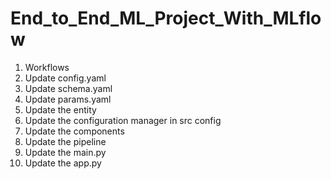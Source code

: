 # End_to_End_ML_Project_With_MLflow

1. Workflows
2. Update config.yaml
3. Update schema.yaml
4. Update params.yaml
5. Update the entity
6. Update the configuration manager in src config
7. Update the components
8. Update the pipeline
9. Update the main.py
10. Update the app.py